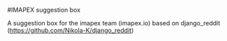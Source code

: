 #IMAPEX suggestion box

A suggestion box for the imapex team (imapex.io) based on django_reddit (https://github.com/Nikola-K/django_reddit)

